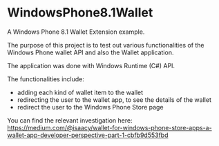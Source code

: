 WindowsPhone8.1Wallet
=====================

A Windows Phone 8.1 Wallet Extension example.

The purpose of this project is to test out various functionalities of the Windows Phone wallet API and also the Wallet application.

The application was done with Windows Runtime (C#) API.

The functionalities include:
- adding each kind of wallet item to the wallet
- redirecting the user to the wallet app, to see the details of the wallet
- redirect the user to the Windows Phone Store page

You can find the relevant investigation here:
https://medium.com/@isaacy/wallet-for-windows-phone-store-apps-a-wallet-app-developer-perspective-part-1-cbfb9d553fbd
